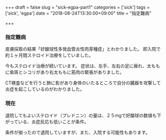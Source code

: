 +++
draft = false
slug = "sick-egpa-part1"
categories = ['sick']
tags = ['sick', 'egpa']
date = "2018-08-24T13:30:00+09:00"
title = "指定難病"

+++

### 指定難病
皮膚採取の結果「好酸球性多発血管炎性肉芽種症」とわかりました。
即入院で約１ヶ月間ステロイド治療をしていました。

<!--more-->

今もステロイド治療が続いています。
症状は、左手、左右の足に痺れ、太ももに紫斑とシコリがあり右太ももに筋肉の緊張がありました。

CT検査などを行うと肺に影があり身体のいたるところで自分の臓器を攻撃して炎症を起こしているのがわかりました。

### 現在
退院してもよいステロイド（プレドニン）の量は、２５mgで好酸球の数値も下がっている、炎症反応も低いことが条件。

条件が揃ったので退院していますが、また、入院する可能性もあります。
